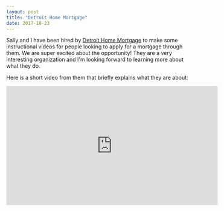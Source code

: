 ```yaml
---
layout: post
title: "Detroit Home Mortgage"
date: 2017-10-23
---
```


Sally and I have been hired by <a href="http://detroithomemortgage.org">Detroit Home Mortgage</a> to make some instructional videos for people looking to apply for a mortgage through them. We are super excited about the opportunity! They are a very  interesting organization and I'm looking forward to learning more about what they do.

Here is a short video from them that briefly explains what they are about:

<div class="embed-container"><iframe width="560" height="315" src="https://www.youtube.com/embed/iDD2SwKyB98" frameborder="0" allowfullscreen></iframe></div>
